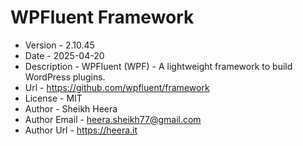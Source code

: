 # WPFluent Framework

- Version - 2.10.45
- Date - 2025-04-20
- Description - WPFluent (WPF) - A lightweight framework to build WordPress plugins.
- Url - https://github.com/wpfluent/framework
- License - MIT
- Author - Sheikh Heera
- Author Email - heera.sheikh77@gmail.com
- Author Url - https://heera.it

